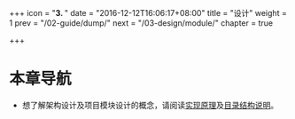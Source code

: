 +++
icon = "<b>3. </b>"
date = "2016-12-12T16:06:17+08:00"
title = "设计"
weight = 1
prev = "/02-guide/dump/"
next = "/03-design/module/"
chapter = true

+++

# 本章导航

 - 想了解架构设计及项目模块设计的概念，请阅读[实现原理](/03-design/theory/)及[目录结构说明](/03-design/module/)。